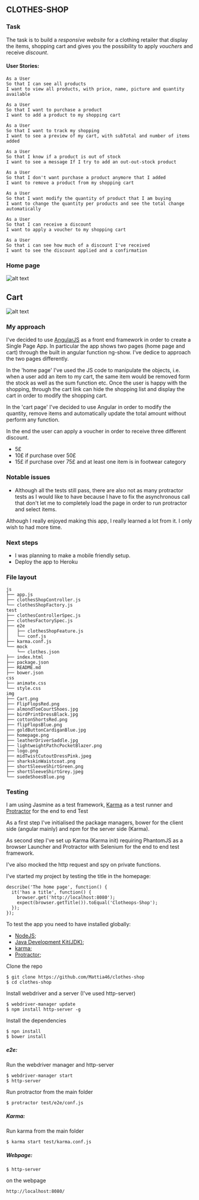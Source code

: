 ## CLOTHES-SHOP

### Task
The task is to build a *responsive website* for a clothing retailer that display the items, shopping cart and gives you the possibility to apply *vouchers* and receive *discount*.

#### User Stories:
```
As a User
So that I can see all products
I want to view all products, with price, name, picture and quantity available

As a User
So that I want to purchase a product
I want to add a product to my shopping cart

As a User
So that I want to track my shopping
I want to see a preview of my cart, with subTotal and number of items added

As a User
So that I know if a product is out of stock
I want to see a message If I try to add an out-out-stock product

As a User
So that I don't want purchase a product anymore that I added
I want to remove a product from my shopping cart

As a User
So that I want modify the quantity of product that I am buying
I want to change the quantity per products and see the total change automatically

As a User
So that I can receive a discount
I want to apply a voucher to my shopping cart

As a User
So that i can see how much of a discount I've received
I want to see the discount applied and a confirmation
```
### Home page

![alt text](/img/homepage.png)


## Cart

![alt text](/img/Cart.png)

### My approach

I've decided to use [AngularJS](https://angularjs.org/) as a front end framework in order to create a Single Page App.
In particular the app shows two pages (home page and cart) through the built in angular function ng-show.
I've dedice to approach the two pages differently.

In the 'home page' I've used the JS code to manipulate the objects, i.e. when a user add an item to my cart,
the same item would be removed form the stock as well as the sum function etc.
Once the user is happy with the shopping, through the cart link can hide the
shopping list and display the cart in order to modify the shopping cart.

In the 'cart page' I've decided to use Angular in order to modify the
quantity, remove items and automatically update the total amount without perform
any function.

In the end the user can apply a voucher in order to receive three different discount.
 - 5£
 - 10£ if purchase over 50£
 - 15£ if purchase over 75£ and at least one item is in footwear category

### Notable issues

* Although all the tests still pass, there are also not as many protractor tests as I would like to have because I have to fix the asynchronous call that don't let me to completely load the page in order to run protractor and select items.

Although I really enjoyed making this app, I really learned a lot from it. I only wish to had more time.

### Next steps
* I was planning to make a mobile friendly setup.
* Deploy the app to Heroku

### File layout
```
js
├── app.js
├── clothesShopController.js
└── clothesShopFactory.js
test
├── clothesControllerSpec.js
├── clothesFactorySpec.js
├── e2e
│   ├── clothesShopFeature.js
│   └── conf.js
├── karma.conf.js
└── mock
    └── clothes.json
├── index.html
├── package.json
├── README.md
├── bower.json
css
├── animate.css
└── style.css
img
├── Cart.png
├── FlipFlopsRed.png
├── almondToeCourtShoes.jpg
├── birdPrintDressBlack.jpg
├── cottonShortsRed.png
├── flipFlopsBlue.png
├── goldButtonCardiganBlue.jpg
├── homepage.png
├── leatherDriverSaddle.jpg
├── lightweightPathcPocketBlazer.png
├── logo.png
├── midTwistCutoutDressPink.jpeg
├── sharkskinWaistcoat.png
├── shortSleeveShirtGreen.png
├── shortSleeveShirtGrey.jpeg
└── suedeShoesBlue.png

```
### Testing

I am using Jasmine as a test framework, [Karma](https://karma-runner.github.io/0.13/index.html) as a test runner and [Protractor](http://angular.github.io/protractor/#/) for the end to end Test

As a first step I've initialised the package managers, bower for the client side (angular mainly) and npm for the server side (Karma).

As second step I've set up Karma (Karma init) requiring PhantomJS as a browser
Launcher and Protractor with Selenium for the end to end test framework.

I've also mocked the http request and spy on private functions.

I've started my project by testing the title in the homepage:
```
describe('The home page', function() {
  it('has a title', function() {
    browser.get('http://localhost:8080');
    expect(browser.getTitle()).toEqual('Clotheops-Shop');
  });
});
```
To test the app you need to have installed globally:
 - [NodeJS](https://nodejs.org/en/);
 - [Java Development
Kit(JDK)](http://www.oracle.com/technetwork/java/javase/downloads/index.html);
 - [karma](https://karma-runner.github.io/0.13/index.html);
 - [Protractor](http://angular.github.io/protractor/#/);

Clone the repo
```
$ git clone https://github.com/Mattia46/clothes-shop
$ cd clothes-shop
```

 Install webdriver and a server (I've used http-server)
  ```
$ webdriver-manager update
$ npm install http-server -g
  ```
  Install the dependencies
```
$ npn install
$ bower install
```

##### e2e:

  Run the webdriver manager and http-server
```
$ webdriver-manager start
$ http-server
```
  Run protractor from the main folder
  ```
$ protractor test/e2e/conf.js
  ```

##### Karma:
  Run karma from the main folder
```
$ karma start test/karma.conf.js
  ```

##### Webpage:
  ```
$ http-server  
  ```
on the webpage 
```
http://localhost:8080/
```
